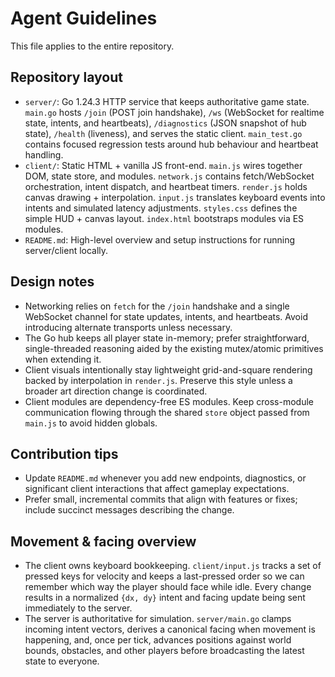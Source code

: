 # Agent Guidelines

This file applies to the entire repository.

## Repository layout
- `server/`: Go 1.24.3 HTTP service that keeps authoritative game state. `main.go` hosts `/join` (POST join handshake), `/ws` (WebSocket for realtime state, intents, and heartbeats), `/diagnostics` (JSON snapshot of hub state), `/health` (liveness), and serves the static client. `main_test.go` contains focused regression tests around hub behaviour and heartbeat handling.
- `client/`: Static HTML + vanilla JS front-end. `main.js` wires together DOM, state store, and modules. `network.js` contains fetch/WebSocket orchestration, intent dispatch, and heartbeat timers. `render.js` holds canvas drawing + interpolation. `input.js` translates keyboard events into intents and simulated latency adjustments. `styles.css` defines the simple HUD + canvas layout. `index.html` bootstraps modules via ES modules.
- `README.md`: High-level overview and setup instructions for running server/client locally.

## Design notes
- Networking relies on `fetch` for the `/join` handshake and a single WebSocket channel for state updates, intents, and heartbeats. Avoid introducing alternate transports unless necessary.
- The Go hub keeps all player state in-memory; prefer straightforward, single-threaded reasoning aided by the existing mutex/atomic primitives when extending it.
- Client visuals intentionally stay lightweight grid-and-square rendering backed by interpolation in `render.js`. Preserve this style unless a broader art direction change is coordinated.
- Client modules are dependency-free ES modules. Keep cross-module communication flowing through the shared `store` object passed from `main.js` to avoid hidden globals.

## Contribution tips
- Update `README.md` whenever you add new endpoints, diagnostics, or significant client interactions that affect gameplay expectations.
- Prefer small, incremental commits that align with features or fixes; include succinct messages describing the change.

## Movement & facing overview
- The client owns keyboard bookkeeping. `client/input.js` tracks a set of pressed keys for velocity and keeps a last-pressed order so we can remember which way the player should face while idle. Every change results in a normalized `{dx, dy}` intent and facing update being sent immediately to the server.
- The server is authoritative for simulation. `server/main.go` clamps incoming intent vectors, derives a canonical facing when movement is happening, and, once per tick, advances positions against world bounds, obstacles, and other players before broadcasting the latest state to everyone.
